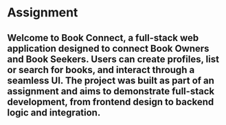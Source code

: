 # Assignment
## Welcome to Book Connect, a full-stack web application designed to connect Book Owners and Book Seekers. Users can create profiles, list or search for books, and interact through a seamless UI. The project was built as part of an assignment and aims to demonstrate full-stack development, from frontend design to backend logic and integration.
